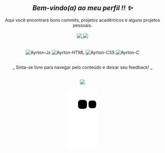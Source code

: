 <div align="center"> 
    <h2><i>Bem-vindo(a) ao meu perfil !! ✨</i></h2
</div>

<div align="center">
  Aqui você encontrará bons commits, projetos acadêmicos e alguns projetos pessoais.
</div>

  <br>

<div align="center">
  <a href="https://github.com/Ayrton222">
  <img height="180em" src="https://github-readme-stats.vercel.app/api?username=Ayrton222&show_icons=true&theme=dracula&include_all_commits=true&count_private=true"/>
  <img height="180em" src="https://github-readme-stats.vercel.app/api/top-langs/?username=Ayrton222&layout=compact&langs_count=7&theme=dracula"/></a>
</div>

<br>

<div style="display: inline_block" position: left><br>
  <img align="center" alt="Ayrton-Js" height="30" width="40" src="https://cdn.jsdelivr.net/gh/devicons/devicon/icons/javascript/javascript-original.svg">
  <img align="center" alt="Ayrton-HTML" height="30" width="40" src="https://cdn.jsdelivr.net/gh/devicons/devicon/icons/html5/html5-original.svg">
  <img align="center" alt="Ayrton-CSS" height="30" width="40" src="https://cdn.jsdelivr.net/gh/devicons/devicon/icons/css3/css3-original.svg">
  <img align="center" alt="Ayrton-C" height="30" width="40" src="https://cdn.jsdelivr.net/gh/devicons/devicon/icons/c/c-original.svg">
</div>

<br>

<div align="center">

  _   Sinta-se livre para navegar pelo conteúdo e deixar seu feedback!   _
  
</div>

<br>

<div> 
  <a href="https://www.linkedin.com/in/ayrton-senna-cabani-bastos-520375231/" target="_blank"><img src="https://img.shields.io/badge/-LinkedIn-%230077B5?style=for-the-badge&logo=linkedin&logoColor=white" target="_blank"></a> 
</div>

![Snake animation](https://github.com/Ayrton222/Ayrton222/blob/output/github-contribution-grid-snake.svg)
            
            
          
          

          
      
          
